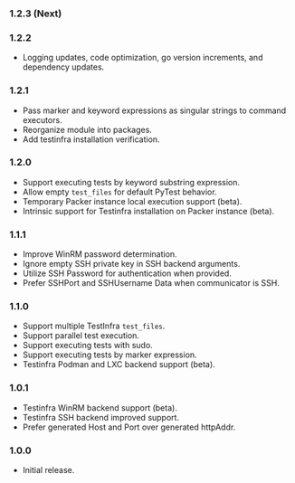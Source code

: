 ### 1.2.3 (Next)


### 1.2.2
- Logging updates, code optimization, go version increments, and dependency updates.

### 1.2.1
- Pass marker and keyword expressions as singular strings to command executors.
- Reorganize module into packages.
- Add testinfra installation verification.

### 1.2.0
- Support executing tests by keyword substring expression.
- Allow empty `test_files` for default PyTest behavior.
- Temporary Packer instance local execution support (beta).
- Intrinsic support for Testinfra installation on Packer instance (beta).

### 1.1.1
- Improve WinRM password determination.
- Ignore empty SSH private key in SSH backend arguments.
- Utilize SSH Password for authentication when provided.
- Prefer SSHPort and SSHUsername Data when communicator is SSH.

### 1.1.0
- Support multiple TestInfra `test_files`.
- Support parallel test execution.
- Support executing tests with sudo.
- Support executing tests by marker expression.
- Testinfra Podman and LXC backend support (beta).

### 1.0.1
- Testinfra WinRM backend support (beta).
- Testinfra SSH backend improved support.
- Prefer generated Host and Port over generated httpAddr.

### 1.0.0
- Initial release.
